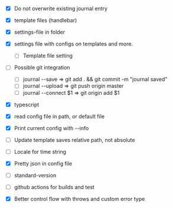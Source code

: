 - [X] Do not overwrite existing journal entry
- [X] template files (handlebar)
- [X] settings-file in folder
- [X] settings file with configs on templates and more.
  - [ ] Template file setting
- [ ] Possible git integration
  - [ ] journal --save => git add . && git commit -m "journal saved"
  - [ ] journal --upload => git push origin master
  - [ ] journal --connect $1 => git origin add $1
- [X] typescript
- [X] read config file in path, or default file
- [X] Print current config with --info
- [ ] Update template saves relative path, not absolute
- [ ] Locale for time string
- [X] Pretty json in config file
- [ ] standard-version
- [ ] github actions for builds and test
- [X] Better control flow with throws and custom error type

